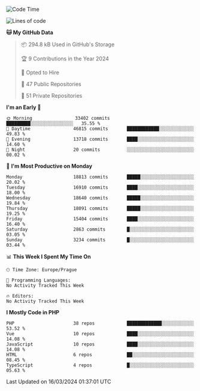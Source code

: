 <!--START_SECTION:waka-->
![Code Time](http://img.shields.io/badge/Code%20Time-1%2C583%20hrs%2058%20mins-blue)

![Lines of code](https://img.shields.io/badge/From%20Hello%20World%20I%27ve%20Written-29.3%20million%20lines%20of%20code-blue)

**🐱 My GitHub Data** 

> 📦 294.8 kB Used in GitHub's Storage 
 > 
> 🏆 9 Contributions in the Year 2024
 > 
> 💼 Opted to Hire
 > 
> 📜 47 Public Repositories 
 > 
> 🔑 51 Private Repositories 
 > 
**I'm an Early 🐤** 

```text
🌞 Morning                33402 commits       █████████░░░░░░░░░░░░░░░░   35.55 % 
🌆 Daytime                46815 commits       ████████████░░░░░░░░░░░░░   49.83 % 
🌃 Evening                13718 commits       ████░░░░░░░░░░░░░░░░░░░░░   14.60 % 
🌙 Night                  20 commits          ░░░░░░░░░░░░░░░░░░░░░░░░░   00.02 % 
```
📅 **I'm Most Productive on Monday** 

```text
Monday                   18813 commits       █████░░░░░░░░░░░░░░░░░░░░   20.02 % 
Tuesday                  16910 commits       ████░░░░░░░░░░░░░░░░░░░░░   18.00 % 
Wednesday                18640 commits       █████░░░░░░░░░░░░░░░░░░░░   19.84 % 
Thursday                 18091 commits       █████░░░░░░░░░░░░░░░░░░░░   19.25 % 
Friday                   15404 commits       ████░░░░░░░░░░░░░░░░░░░░░   16.40 % 
Saturday                 2863 commits        █░░░░░░░░░░░░░░░░░░░░░░░░   03.05 % 
Sunday                   3234 commits        █░░░░░░░░░░░░░░░░░░░░░░░░   03.44 % 
```


📊 **This Week I Spent My Time On** 

```text
🕑︎ Time Zone: Europe/Prague

💬 Programming Languages: 
No Activity Tracked This Week

🔥 Editors: 
No Activity Tracked This Week
```

**I Mostly Code in PHP** 

```text
PHP                      38 repos            █████████████░░░░░░░░░░░░   53.52 % 
Vue                      10 repos            ████░░░░░░░░░░░░░░░░░░░░░   14.08 % 
JavaScript               10 repos            ████░░░░░░░░░░░░░░░░░░░░░   14.08 % 
HTML                     6 repos             ██░░░░░░░░░░░░░░░░░░░░░░░   08.45 % 
TypeScript               4 repos             █░░░░░░░░░░░░░░░░░░░░░░░░   05.63 % 
```




 Last Updated on 16/03/2024 01:37:01 UTC
<!--END_SECTION:waka-->
<!--
**AlexKratky/AlexKratky** is a ✨ _special_ ✨ repository because its `README.md` (this file) appears on your GitHub profile.

Here are some ideas to get you started:

- 🔭 I’m currently working on ...
- 🌱 I’m currently learning ...
- 👯 I’m looking to collaborate on ...
- 🤔 I’m looking for help with ...
- 💬 Ask me about ...
- 📫 How to reach me: ...
- 😄 Pronouns: ...
- ⚡ Fun fact: ...
-->
